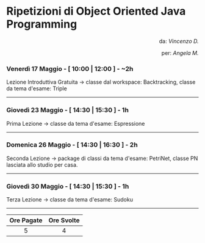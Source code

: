 # Ripetizioni di Object Oriented Java Programming
<p align="right"> da: <i>Vincenzo D.</i> </p>
  
<p align="right"> per: <i>Angela M.</i> </p>

### Venerdì 17 Maggio - [ 10:00 | 12:00 ] - ~2h
Lezione Introduttiva Gratuita -> classe dal workspace: Backtracking, classe da tema d'esame: Triple
***
### Giovedì 23 Maggio - [ 14:30 | 15:30 ] - 1h
Prima Lezione -> classe da tema d'esame: Espressione
***
### Domenica 26 Maggio - [ 14:30 | 16:30 ] - 2h
Seconda Lezione -> package di classi da tema d'esame: PetriNet, classe PN lasciata allo studio per casa.
***
### Giovedì 30 Maggio - [ 14:30 | 15:30 ] - 1h
Terza Lezione -> classe da tema d'esame: Sudoku
***
Ore Pagate | Ore Svolte
:-:|:-:
5 | 4
